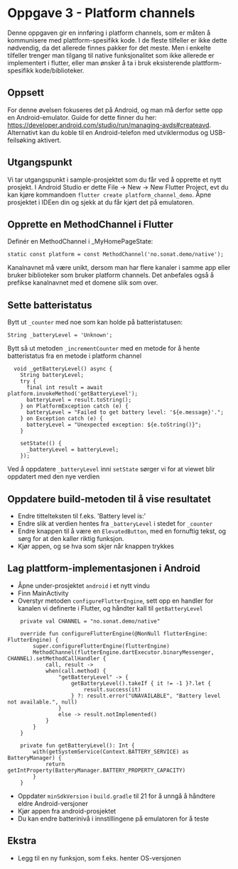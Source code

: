 # Oppgave 3 - Platform channels

Denne oppgaven gir en innføring i platform channels, som er måten å kommunisere med plattform-spesifikk kode.
I de fleste tilfeller er ikke dette nødvendig, da det allerede finnes pakker for det meste.
Men i enkelte tilfeller trenger man tilgang til native funksjonalitet som ikke allerede er implementert i flutter,
eller man ønsker å ta i bruk eksisterende plattform-spesifikk kode/biblioteker.

## Oppsett

For denne øvelsen fokuseres det på Android, og man må derfor sette opp en Android-emulator.
Guide for dette finner du her: https://developer.android.com/studio/run/managing-avds#createavd.
Alternativt kan du koble til en Android-telefon med utviklermodus og USB-feilsøking aktivert.

## Utgangspunkt

Vi tar utgangspunkt i sample-prosjektet som du får ved å opprette et nytt prosjekt.
I Android Studio er dette File -> New -> New Flutter Project,
evt du kan kjøre kommandoen `flutter create platform_channel_demo`.
Åpne prosjektet i IDEen din og sjekk at du får kjørt det på emulatoren.

## Opprette en MethodChannel i Flutter
Definér en MethodChannel i _MyHomePageState:
```
static const platform = const MethodChannel('no.sonat.demo/native');
```
Kanalnavnet må være unikt, dersom man har flere kanaler i samme app eller bruker biblioteker som bruker platform channels.
Det anbefales også å prefikse kanalnavnet med et domene slik som over.

## Sette batteristatus
Bytt ut `_counter` med noe som kan holde på batteristatusen:
```
String _batteryLevel = 'Unknown';
```
Bytt så ut metoden `_incrementCounter` med en metode for å hente batteristatus fra en metode i platform channel
```
  void _getBatteryLevel() async {
    String batteryLevel;
    try {
      final int result = await platform.invokeMethod('getBatteryLevel');
      batteryLevel = result.toString();
    } on PlatformException catch (e) {
      batteryLevel = "Failed to get battery level: '${e.message}'.";
    } on Exception catch (e) {
      batteryLevel = "Unexpected exception: ${e.toString()}";
    }

    setState(() {
      _batteryLevel = batteryLevel;
    });
```
Ved å oppdatere `_batteryLevel` inni `setState` sørger vi for at viewet blir oppdatert med den nye verdien

## Oppdatere build-metoden til å vise resultatet
* Endre tittelteksten til f.eks. 'Battery level is:'
* Endre slik at verdien hentes fra `_batteryLevel` i stedet for `_counter`
* Endre knappen til å være en `ElevatedButton`, med en fornuftig tekst, og sørg for at den kaller riktig funksjon.
* Kjør appen, og se hva som skjer når knappen trykkes

## Lag plattform-implementasjonen i Android
* Åpne under-prosjektet `android` i et nytt vindu
* Finn MainActivity
* Overstyr metoden `configureFlutterEngine`, sett opp en handler for kanalen vi definerte i Flutter,
og håndter kall til `getBatteryLevel`
```
    private val CHANNEL = "no.sonat.demo/native"

    override fun configureFlutterEngine(@NonNull flutterEngine: FlutterEngine) {
        super.configureFlutterEngine(flutterEngine)
        MethodChannel(flutterEngine.dartExecutor.binaryMessenger, CHANNEL).setMethodCallHandler {
            call, result ->
            when(call.method) {
                "getBatteryLevel" -> {
                    getBatteryLevel().takeIf { it != -1 }?.let {
                        result.success(it)
                    } ?: result.error("UNAVAILABLE", "Battery level not available.", null)
                }
                else -> result.notImplemented()
            }
        }
    }

    private fun getBatteryLevel(): Int {
        with(getSystemService(Context.BATTERY_SERVICE) as BatteryManager) {
            return getIntProperty(BatteryManager.BATTERY_PROPERTY_CAPACITY)
        }
    }
```
* Oppdater `minSdkVersion` i `build.gradle` til 21 for å unngå å håndtere eldre Android-versjoner
* Kjør appen fra android-prosjektet
* Du kan endre batterinivå i innstillingene på emulatoren for å teste

## Ekstra
* Legg til en ny funksjon, som f.eks. henter OS-versjonen


